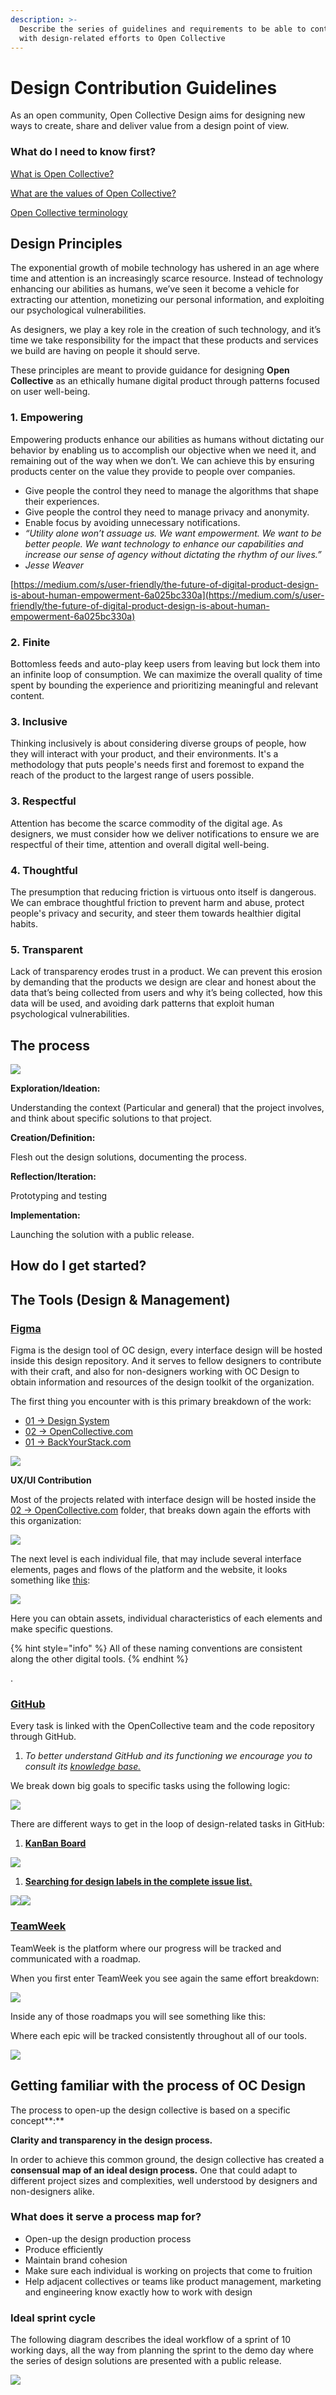 ```yaml
---
description: >-
  Describe the series of guidelines and requirements to be able to contribute
  with design-related efforts to Open Collective
---
```


# Design Contribution Guidelines

As an open community, Open Collective Design aims for designing new ways to create, share and deliver value from a design point of view.

### What do I need to know first?

[What is Open Collective?](https://docs.opencollective.com/help/about)

[What are the values of Open Collective?](https://docs.opencollective.com/help/the-open-collective-way/values)

[Open Collective terminology](https://docs.opencollective.com/help/about/terminology)

## Design Principles

The exponential growth of mobile technology has ushered in an age where time and attention is an increasingly scarce resource. Instead of technology enhancing our abilities as humans, we’ve seen it become a vehicle for extracting our attention, monetizing our personal information, and exploiting our psychological vulnerabilities.

As designers, we play a key role in the creation of such technology, and it’s time we take responsibility for the impact that these products and services we build are having on people it should serve.

These principles are meant to provide guidance for designing **Open Collective** as an ethically humane digital product through patterns focused on user well-being.

### 1. Empowering

Empowering products enhance our abilities as humans without dictating our behavior by enabling us to accomplish our objective when we need it, and remaining out of the way when we don’t. We can achieve this by ensuring products center on the value they provide to people over companies.

* Give people the control they need to manage the algorithms that shape their experiences.
* Give people the control they need to manage privacy and anonymity.
* Enable focus by avoiding unnecessary notifications.
* _“Utility alone won’t assuage us. We want empowerment. We want to be better people. We want technology to enhance our capabilities and increase our sense of agency without dictating the rhythm of our lives.”_
* _Jesse Weaver_

[https://medium.com/s/user-friendly/the-future-of-digital-product-design-is-about-human-empowerment-6a025bc330a](https://medium.com/s/user-friendly/the-future-of-digital-product-design-is-about-human-empowerment-6a025bc330a)

### 2. Finite

Bottomless feeds and auto-play keep users from leaving but lock them into an infinite loop of consumption. We can maximize the overall quality of time spent by bounding the experience and prioritizing meaningful and relevant content.

### 3. Inclusive

Thinking inclusively is about considering diverse groups of people, how they will interact with your product, and their environments. It's a methodology that puts people's needs first and foremost to expand the reach of the product to the largest range of users possible.

### 3. Respectful

Attention has become the scarce commodity of the digital age. As designers, we must consider how we deliver notifications to ensure we are respectful of their time, attention and overall digital well-being.

### 4. Thoughtful

The presumption that reducing friction is virtuous onto itself is dangerous. We can embrace thoughtful friction to prevent harm and abuse, protect people's privacy and security, and steer them towards healthier digital habits.

### 5. Transparent

Lack of transparency erodes trust in a product. We can prevent this erosion by demanding that the products we design are clear and honest about the data that’s being collected from users and why it’s being collected, how this data will be used, and avoiding dark patterns that exploit human psychological vulnerabilities.

## The process

![](https://github.com/opencollective/documentation/tree/05518c2a8cc051a732f4ec53e9e9c63933f7310b/contributing/.gitbook/assets/contributing_design_design-contributing-guidelines_the-process-2019-07-09.png)

**Exploration/Ideation:**

Understanding the context \(Particular and general\) that the project involves, and think about specific solutions to that project.

**Creation/Definition:**

Flesh out the design solutions, documenting the process.

**Reflection/Iteration:**

Prototyping and testing

**Implementation:**

Launching the solution with a public release.

## How do I get started?

## The Tools \(Design & Management\)

### [Figma ](https://www.figma.com/files/team/617402205247363799/Open-Collective)

Figma is the design tool of OC design, every interface design will be hosted inside this design repository. And it serves to fellow designers to contribute with their craft, and also for non-designers working with OC Design to obtain information and resources of the design toolkit of the organization.

The first thing you encounter with is this primary breakdown of the work:

* [01 → Design System](https://www.figma.com/files/project/993339/01-%E2%86%92-Design-System)
* [02 → OpenCollective.com](https://www.figma.com/files/project/994190/02-%E2%86%92-OpenCollective.com)
* [01 → BackYourStack.com](https://www.figma.com/files/project/994191/03-%E2%86%92-BackYourStack.com)

![](https://github.com/opencollective/documentation/tree/05518c2a8cc051a732f4ec53e9e9c63933f7310b/contributing/.gitbook/assets/contributing_design_design-contribution-guidelines_breakdown-of-work_2019-07-09.png)

**UX/UI Contribution**

Most of the projects related with interface design will be hosted inside the [02 → OpenCollective.com](https://www.figma.com/files/project/994190/02-%E2%86%92-OpenCollective.com) folder, that breaks down again the efforts with this organization:

![](https://github.com/opencollective/documentation/tree/05518c2a8cc051a732f4ec53e9e9c63933f7310b/contributing/.gitbook/assets/contributing_design_design-contribution-guidelines_efforts-breakdown_2019-07-09.png)

The next level is each individual file, that may include several interface elements, pages and flows of the platform and the website, it looks something like [this](https://www.figma.com/file/e71tBo0Sr8J7R5n6iMkqI42d/OC.COM-07-%2F-Collectives?node-id=182%3A0):

![](https://github.com/opencollective/documentation/tree/05518c2a8cc051a732f4ec53e9e9c63933f7310b/contributing/.gitbook/assets/contributing_design_design-contributing-guidelines_figma-file-visualization-2019-07-09.png)

Here you can obtain assets, individual characteristics of each elements and make specific questions.

{% hint style="info" %}
All of these naming conventions are consistent along the other digital tools.
{% endhint %}

.

### [GitHub](https://github.com/)

Every task is linked with the OpenCollective team and the code repository through GitHub.

1. _To better understand GitHub and its functioning we encourage you to consult its_ [_knowledge base._](https://help.github.com/en/articles/git-and-github-learning-resources)

We break down big goals to specific tasks using the following logic:

![](https://github.com/opencollective/documentation/tree/05518c2a8cc051a732f4ec53e9e9c63933f7310b/contributing/.gitbook/assets/contributing_design_design-contributing-guidelines_breakdown-tasks-2019-07-09.png)

There are different ways to get in the loop of design-related tasks in GitHub:

1. [**KanBan Board**](https://github.com/opencollective/opencollective/projects/2)

![](https://github.com/opencollective/documentation/tree/05518c2a8cc051a732f4ec53e9e9c63933f7310b/contributing/.gitbook/assets/contributing_design_design-contributing-guidelines_kanban-board-2019-07-09.png)

1. [**Searching for design labels in the complete issue list.**](https://github.com/opencollective/opencollective/issues)

![](https://github.com/opencollective/documentation/tree/05518c2a8cc051a732f4ec53e9e9c63933f7310b/contributing/.gitbook/assets/contributing_design_design-contributing-guidelines_issues-labels-2019-07-09.png.png)![](https://github.com/opencollective/documentation/tree/05518c2a8cc051a732f4ec53e9e9c63933f7310b/contributing/.gitbook/assets/contributing_design_design-contributing-guidelines_labels-2019-07-09.png)

### [TeamWeek](https://teamweek.com/)

TeamWeek is the platform where our progress will be tracked and communicated with a roadmap.

When you first enter TeamWeek you see again the same effort breakdown:

![](https://github.com/opencollective/documentation/tree/05518c2a8cc051a732f4ec53e9e9c63933f7310b/contributing/.gitbook/assets/contributing_design_design-contributing-guidelines_teamweek-effort-breakdown-2019-07-09.png)

Inside any of those roadmaps you will see something like this:

Where each epic will be tracked consistently throughout all of our tools.

![](https://github.com/opencollective/documentation/tree/05518c2a8cc051a732f4ec53e9e9c63933f7310b/contributing/.gitbook/assets/contributing_design_design-contributing-guidelines_teamweek-tracking-2019-07-09.png)

## Getting familiar with the process of OC Design

The process to open-up the design collective is based on a specific concept**:**

**Clarity and transparency in the design process.**

In order to achieve this common ground, the design collective has created a **consensual** **map of an ideal design process.** One that could adapt to different project sizes and complexities, well understood by designers and non-designers alike.

### What does it serve a process map for?

* Open-up the design production process
* Produce efficiently
* Maintain brand cohesion
* Make sure each individual is working on projects that come to fruition
* Help adjacent collectives or teams like product management, marketing and engineering know exactly how to work with design

### Ideal sprint cycle

The following diagram describes the ideal workflow of a sprint of 10 working days, all the way from planning the sprint to the demo day where the series of design solutions are presented with a public release.

![](https://github.com/opencollective/documentation/tree/05518c2a8cc051a732f4ec53e9e9c63933f7310b/contributing/.gitbook/assets/contributing_design_design-contributing-guidelines_sprint-cycle-2019-07-09.png)

